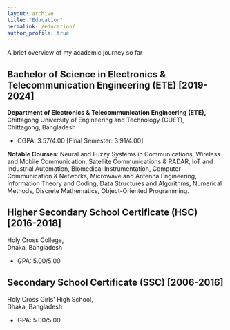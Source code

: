 ```yaml
---
layout: archive
title: "Education"
permalink: /education/
author_profile: true
---
```


A brief overview of my academic journey so far-

## Bachelor of Science in Electronics & Telecommunication Engineering (ETE) [2019-2024]  
**Department of Electronics & Telecommunication Engineering (ETE),**  
Chittagong University of Engineering and Technology (CUET),  
Chittagong, Bangladesh  
- CGPA: 3.57/4.00 [Final Semester: 3.91/4.00]

**Notable Courses**: Neural and Fuzzy Systems in Communications, Wireless and Mobile Communication, Satellite Communications & RADAR, IoT and Industrial Automation, Biomedical Instrumentation, Computer Communication & Networks, Microwave and Antenna Engineering, Information Theory and Coding, Data Structures and Algorithms, Numerical Methods, Discrete Mathematics, Object-Oriented Programming.

## Higher Secondary School Certificate (HSC) [2016-2018]  
Holy Cross College,  
Dhaka, Bangladesh  
- GPA: 5.00/5.00

## Secondary School Certificate (SSC) [2006-2016]  
Holy Cross Girls' High School,  
Dhaka, Bangladesh  
- GPA: 5.00/5.00

